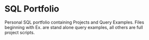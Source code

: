 # SQL Portfolio
Personal SQL portfolio containing Projects and Query Examples. Files beginning with Ex. are stand alone query examples, all others are full project scripts.

